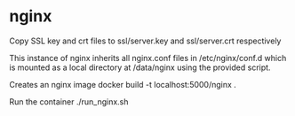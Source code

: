 nginx
================

Copy SSL key and crt files to ssl/server.key and ssl/server.crt respectively

This instance of nginx inherits all nginx.conf files in /etc/nginx/conf.d
which is mounted as a local directory at /data/nginx using the provided script.

Creates an nginx image
	docker build -t localhost:5000/nginx .

Run the container
	./run_nginx.sh

